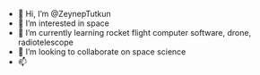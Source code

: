 - 👋 Hi, I’m @ZeynepTutkun
- 👀 I’m interested in space
- 🌱 I’m currently learning rocket flight computer software, drone, radiotelescope
- 💞️ I’m looking to collaborate on space science
- 📫 
<!---
ZeynepTutkun/ZeynepTutkun is a ✨ special ✨ repository because its `README.md` (this file) appears on your GitHub profile.
You can click the Preview link to take a look at your changes.
--->
